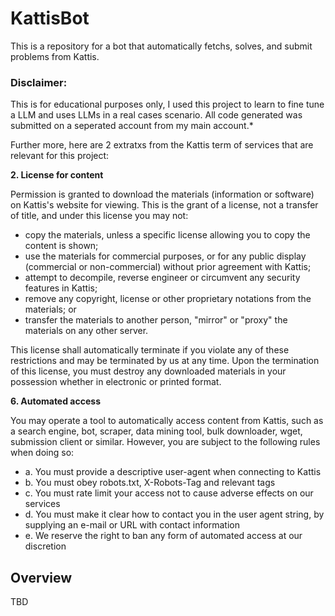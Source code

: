 # KattisBot

This is a repository for a bot that automatically fetchs, solves, and submit problems from Kattis.

### Disclaimer: 

This is for educational purposes only, I used this project to learn to fine tune a LLM and uses LLMs in a real cases scenario. All code generated was submitted on a seperated account from my main account.*

Further more, here are 2 extratxs from the Kattis term of services that are relevant for this project:

**2. License for content**

Permission is granted to download the materials (information or software) on Kattis's website for viewing. This is the grant of a license, not a transfer of title, and under this license you may not:

- copy the materials, unless a specific license allowing you to copy the content is shown;
- use the materials for commercial purposes, or for any public display (commercial or non-commercial) without prior agreement with Kattis;
- attempt to decompile, reverse engineer or circumvent any security features in Kattis;
- remove any copyright, license or other proprietary notations from the materials; or
- transfer the materials to another person, "mirror" or "proxy" the materials on any other server.

This license shall automatically terminate if you violate any of these restrictions and may be terminated by us at any time. Upon the termination of this license, you must destroy any downloaded materials in your possession whether in electronic or printed format.

**6. Automated access**

You may operate a tool to automatically access content from Kattis, such as a search engine, bot, scraper, data mining tool, bulk downloader, wget, submission client or similar. However, you are subject to the following rules when doing so:

  - a. You must provide a descriptive user-agent when connecting to Kattis
  - b. You must obey robots.txt, X-Robots-Tag and relevant <meta> tags
  - c. You must rate limit your access not to cause adverse effects on our services
  - d. You must make it clear how to contact you in the user agent string, by supplying an e-mail or URL with contact information
  - e. We reserve the right to ban any form of automated access at our discretion


## Overview

TBD
